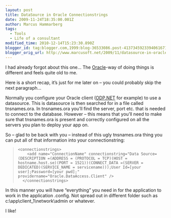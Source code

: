```yaml
---
layout: post
title: DataSource in Oracle Connectionstrings
date: 2009-11-24T18:35:00.001Z
author: Marcus Hammarberg
tags:
  - Tools
  - Life of a consultant
modified_time: 2010-12-14T15:23:30.890Z
blogger_id: tag:blogger.com,1999:blog-36533086.post-4137345923394061671
blogger_orig_url: http://www.marcusoft.net/2009/11/datasource-in-oracle-connectionstrings.html
---
```




I had already forgot about this one… The
<a href="http://www.oracle.com/" target="_blank">Oracle</a>-way of doing
things is different and feels quite old to me.

Here is a short recap, it’s just for me later on – you could probably
skip the next paragraph…

Normally you configure your Oracle client (<a
href="http://www.oracle.com/technology/tech/windows/odpnet/index.html"
target="_blank">ODP.NET</a> for example) to use a datasource. This is
datasource is then searched for in a file called tnsnames.ora. In
tnsnames.ora you’ll find the server, port etc. that is needed to connect
to the database.
However – this means that you’ll need to make sure that tnsnames.ora is
present and correctly configured on all the servers you plan to deploy
your app on.

So – glad to be back with you – instead of this ugly tnsnames.ora thing
you can put all of that information into your connectionstring:

>     <connectionstrings>
>         <add name="ConnectionName" connectionstring="Data Source=(DESCRIPTION =(ADDRESS = (PROTOCOL = TCP)(HOST = hostname.host.se)(PORT = 1521))(CONNECT_DATA =(SERVER = DEDICATED)(SERVICE_NAME = servicename)));User Id=[your user];Password=[your pwd];" providername="Oracle.DataAccess.Client" />
>       </connectionstrings>
>
>

In this manner you will have “everything” you need in for the
application to work in the application .config. Not spread out in
different folder such as c:\app\client_1\network\admin or whatever.

I like! 
